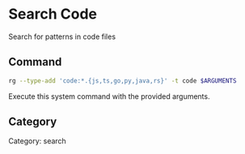 # Search Code

Search for patterns in code files

## Command

```bash
rg --type-add 'code:*.{js,ts,go,py,java,rs}' -t code $ARGUMENTS
```

Execute this system command with the provided arguments.

## Category

Category: search
